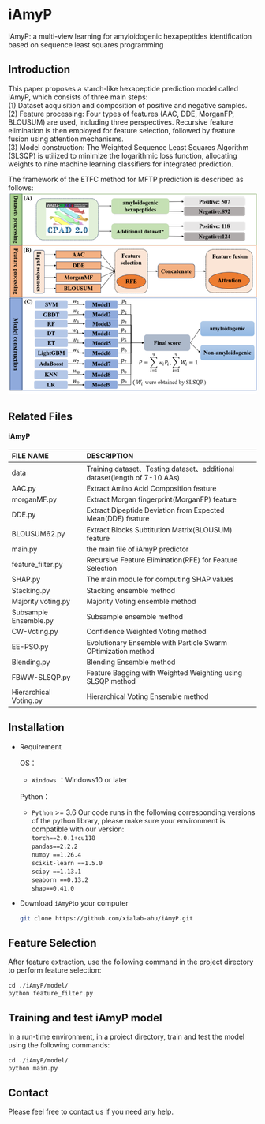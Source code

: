 # iAmyP
iAmyP: a multi-view learning for amyloidogenic hexapeptides identification based on sequence least squares programming

## Introduction
This paper proposes a starch-like hexapeptide prediction model called iAmyP, which consists of three main steps:\
(1) Dataset acquisition and composition of positive and negative samples.\
(2) Feature processing: Four types of features (AAC, DDE, MorganFP, BLOUSUM) are used, including three perspectives. Recursive feature elimination is then employed for feature selection, followed by feature fusion using attention mechanisms.\
(3) Model construction: The Weighted Sequence Least Squares Algorithm (SLSQP) is utilized to minimize the logarithmic loss function, allocating weights to nine machine learning classifiers for integrated prediction.

The framework of the ETFC method for MFTP prediction is described as follows:
![draft](./img.png)

## Related Files

#### iAmyP

| FILE NAME              | DESCRIPTION                                                                             |
|:-----------------------|:----------------------------------------------------------------------------------------|
| data                   | Training dataset、Testing dataset、additional dataset(length of 7-10 AAs)                 
| AAC.py                 | Extract Amino Acid Composition feature                                                  |
| morganMF.py            | Extract Morgan fingerprint(MorganFP) feature                                            |
| DDE.py                 | Extract Dipeptide Deviation from Expected Mean(DDE) feature                             |
| BLOUSUM62.py           | Extract Blocks Subtitution Matrix(BLOUSUM) feature                                      |
| main.py                | the main file of iAmyP predictor                                                        |
| feature_filter.py      | Recursive Feature Elimination(RFE) for Feature Selection                                |
| SHAP.py                | The main module for computing SHAP values                                               |
| Stacking.py            | Stacking ensemble method                                                                |
| Majority voting.py     | Majority Voting ensemble method                                                         |
| Subsample Ensemble.py  | Subsample ensemble method                                                               |
| CW-Voting.py           | Confidence Weighted Voting method                                                       |
| EE-PSO.py              | Evolutionary Ensemble with Particle Swarm OPtimization method                           |
| Blending.py            | Blending Ensemble method                                                                |
| FBWW-SLSQP.py          | Feature Bagging with Weighted Weighting using SLSQP method |
| Hierarchical Voting.py | Hierarchical Voting Ensemble method                                                     |

## Installation
- Requirement

  OS：
  - `Windows` ：Windows10 or later

  Python：
  - `Python` >= 3.6
   Our code runs in the following corresponding versions of the python library, please make sure your environment is compatible with our version: <br />
  `torch==2.0.1+cu118`<br />
  `pandas==2.2.2`<br />
  `numpy ==1.26.4`<br />
  `scikit-learn ==1.5.0`<br />
  `scipy ==1.13.1`<br />
  `seaborn ==0.13.2`<br />
  `shap==0.41.0`<br />
- Download `iAmyP`to your computer

  ```bash
  git clone https://github.com/xialab-ahu/iAmyP.git
  ```

## Feature Selection
After feature extraction, use the following command in the project directory to perform feature selection:
```shell
cd ./iAmyP/model/
python feature_filter.py
```

## Training and test iAmyP model
In a run-time environment, in a project directory, train and test the model using the following commands:
```shell
cd ./iAmyP/model/
python main.py
```


## Contact
Please feel free to contact us if you need any help.
